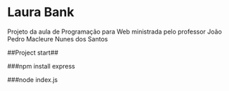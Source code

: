 # Laura Bank
Projeto da aula de Programação para Web ministrada pelo professor João Pedro Macleure Nunes dos Santos

##Project start##

###npm install express

###node index.js

